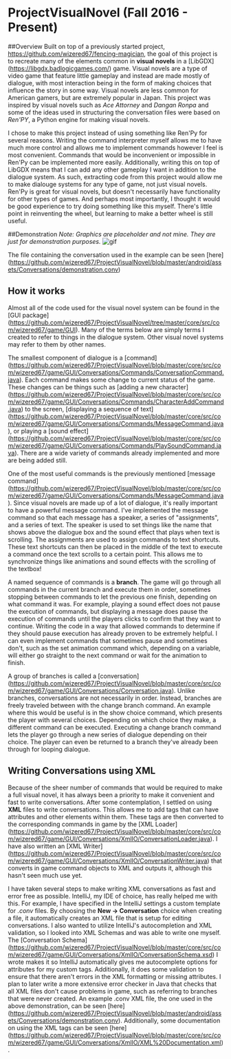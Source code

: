 # ProjectVisualNovel (Fall 2016 - Present)

##Overview
Built on top of a previously started project, https://github.com/wizered67/fencing-magician, the goal of this project is to recreate many of the elements common in **visual novels** in a [LibGDX] (https://libgdx.badlogicgames.com/) game. Visual novels are a type of video game that feature little gameplay and instead are made mostly of dialogue, with most interaction being in the form of making choices that influence the story in some way. Visual novels are less common for American gamers, but are extremely popular in Japan. This project was inspired by visual novels such as *Ace Attorney* and *Dangan Ronpa* and some of the ideas used in structuring the conversation files were based on *Ren'PY*, a Python engine for making visual novels. 

I chose to make this project instead of using something like Ren'Py for several reasons. Writing the command interpreter myself allows me to have much more control and allows me to implement commands however I feel is most convenient. Commands that would be inconvenient or impossible in Ren'Py can be implemented more easily. Additionally, writing this on top of LibGDX means that I can add any other gameplay I want in addition to the dialogue system. As such, extracting code from this project would allow me to make dialouge systems for any type of game, not just visual novels. Ren'Py is great for visual novels, but doesn't necessarily have functionality for other types of games. And perhaps most importantly, I thought it would be good experience to try doing something like this myself. There's little point in reinventing the wheel, but learning to make a better wheel is still useful.

##Demonstration
*Note: Graphics are placeholder and not mine. They are just for demonstration purposes.*
![gif](https://dl.dropboxusercontent.com/u/25507891/visualnovel3test.gif)

The file containing the conversation used in the example can be seen [here] (https://github.com/wizered67/ProjectVisualNovel/blob/master/android/assets/Conversations/demonstration.conv)

## How it works
Almost all of the code used for the visual novel system can be found in the [GUI package] (https://github.com/wizered67/ProjectVisualNovel/tree/master/core/src/com/wizered67/game/GUI). Many of the terms below are simply terms I created to refer to things in the dialogue system. Other visual novel systems may refer to them by other names.

The smallest component of dialogue is a [command] (https://github.com/wizered67/ProjectVisualNovel/blob/master/core/src/com/wizered67/game/GUI/Conversations/Commands/ConversationCommand.java). Each command makes some change to current status of the game. These changes can be things such as [adding a new character] (https://github.com/wizered67/ProjectVisualNovel/blob/master/core/src/com/wizered67/game/GUI/Conversations/Commands/CharacterAddCommand.java) to the screen, [displaying a sequence of text] (https://github.com/wizered67/ProjectVisualNovel/blob/master/core/src/com/wizered67/game/GUI/Conversations/Commands/MessageCommand.java), or playing a [sound effect] (https://github.com/wizered67/ProjectVisualNovel/blob/master/core/src/com/wizered67/game/GUI/Conversations/Commands/PlaySoundCommand.java). There are a wide variety of commands already implemented and more are being added still. 

One of the most useful commands is the previously mentioned [message command] (https://github.com/wizered67/ProjectVisualNovel/blob/master/core/src/com/wizered67/game/GUI/Conversations/Commands/MessageCommand.java). Since visual novels are made up of a lot of dialogue, it's really important to have a powerful message command. I've implemented the message command so that each message has a speaker, a series of "assignments", and a series of text. The speaker is used to set things like the name that shows above the dialogue box and the sound effect that plays when text is scrolling. The assignments are used to assign commands to text shortcuts. These text shortcuts can then be placed in the middle of the text to execute a command once the text scrolls to a certain point. This allows me to synchronize things like animations and sound effects with the scrolling of the textbox!

A named sequence of commands is a **branch**. The game will go through all commands in the current branch and execute them in order, sometimes stopping between commands to let the previous one finish, depending on what command it was. For example, playing a sound effect does not pause the execution of commands, but displaying a message does pause the execution of commands until the players clicks to confirm that they want to continue. Writing the code in a way that allowed commands to determine if they should pause execution has already proven to be extremely helpful. I can even implement commands that sometimes pause and sometimes don't, such as the set animation command which, depending on a variable, will either go straight to the next command or wait for the animation to finish. 

A group of branches is called a [conversation] (https://github.com/wizered67/ProjectVisualNovel/blob/master/core/src/com/wizered67/game/GUI/Conversations/Conversation.java). Unlike branches, conversations are not necessarily in order. Instead, branches are freely traveled between with the change branch command. An example where this would be useful is in the show choice command, which presents the player with several choices. Depending on which choice they make, a different command can be executed. Executing a change branch command lets the player go through a new series of dialogue depending on their choice. The player can even be returned to a branch they've already been through for looping dialogue. 

## Writing Conversations using XML
Because of the sheer number of commands that would be required to make a full visual novel, it has always been a priority to make it convenient and fast to write conversations. After some contemplation, I settled on using **XML** files to write conversations. This allows me to add tags that can have attributes and other elements within them. These tags are then converted to the corresponding commands in game by the [XML Loader] (https://github.com/wizered67/ProjectVisualNovel/blob/master/core/src/com/wizered67/game/GUI/Conversations/XmlIO/ConversationLoader.java). I have also written an [XML Writer] (https://github.com/wizered67/ProjectVisualNovel/blob/master/core/src/com/wizered67/game/GUI/Conversations/XmlIO/ConversationWriter.java) that converts in game command objects to XML and outputs it, although this hasn't seen much use yet.

I have taken several steps to make writing XML conversations as fast and error free as possible. IntelliJ, my IDE of choice, has really helped me with this. For example, I have specified in the IntelliJ settings a custom template for *.conv* files. By choosing the **New -> Conversation** choice when creating a file, it automatically creates an XML file that is setup for editing conversations. I also wanted to utilize IntelliJ's autocompletion and XML validation, so I looked into XML Schemas and was able to write one myself. The [Conversation Schema] (https://github.com/wizered67/ProjectVisualNovel/blob/master/core/src/com/wizered67/game/GUI/Conversations/XmlIO/ConversationSchema.xsd) I wrote makes it so IntelliJ automatically gives me autocomplete options for attributes for my custom tags. Additionally, it does some validation to ensure that there aren't errors in the XML formatting or missing attributes. I plan to later write a more extensive error checker in Java that checks that all XML files don't cause problems in game, such as referring to branches that were never created. An example .conv XML file, the one used in the above demonstration, can be seen [here] (https://github.com/wizered67/ProjectVisualNovel/blob/master/android/assets/Conversations/demonstration.conv). Additionally, some documentation on using the XML tags can be seen [here] (https://github.com/wizered67/ProjectVisualNovel/blob/master/core/src/com/wizered67/game/GUI/Conversations/XmlIO/XML%20Documentation.xml).

